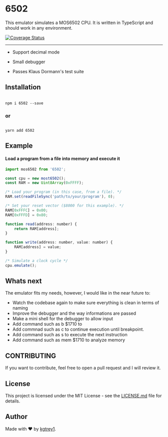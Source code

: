# 6502

This emulator simulates a MOS6502 CPU. It is written in TypeScript and should work in any environment.

[![Coverage Status](https://coveralls.io/repos/github/kgtrey1/kes/badge.svg?branch=master)](https://coveralls.io/github/kgtrey1/kes?branch=master)

<hr>

- Support decimal mode

- Small debugger

- Passes Klaus Dormann's test suite



## Installation


```

npm i 6502 --save

```


### or


```

yarn add 6502

```


## Example
#### Load a program from a file into memory and execute it

```jsx
import mos6502 from '6502';

const cpu = new most6502();
const RAM = new Uint8Array(0xFFFF);

/* Load your program (in this case, from a file). */
RAM.set(readFileSync('path/to/your/program'), 0);

/* Set your reset vector ($8000 for this example). */
RAM[0xFFFC] = 0x00;
RAM[0xFFFD] = 0x80;

function read(address: number) {
    return RAM[address];
}

function write(address: number, value: number) {
    RAM[address] = value;
}

/* Simulate a clock cycle */
cpu.emulate();
```

## Whats next


The emulator fits my needs, however, I would like in the near future to:
- Watch the codebase again to make sure everything is clean in terms of naming
- Improve the debugger and the way informations are passed
- Make a mini shell for the debugger to allow input
- Add command such as b $1710 to 
- Add commnad such as c to continue execution until breakpoint.
- Add command such as s to execute the next instruction
- Add command such as mem $1710 to analyze memory

## CONTRIBUTING


If you want to contribute, feel free to open a pull request and I will review it.



## License


This project is licensed under the MIT License - see the [LICENSE.md](https://github.com/kgtrey1/kes/blob/master/LICENSE) file for details.


## Author


Made with ❤️ by [kgtrey1](https://github.com/kgtrey1).